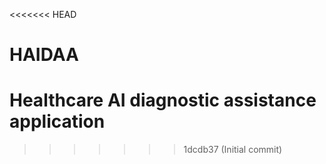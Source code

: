 <<<<<<< HEAD
# HAIDAA
Healthcare AI diagnostic assistance application
=======

>>>>>>> 1dcdb37 (Initial commit)
